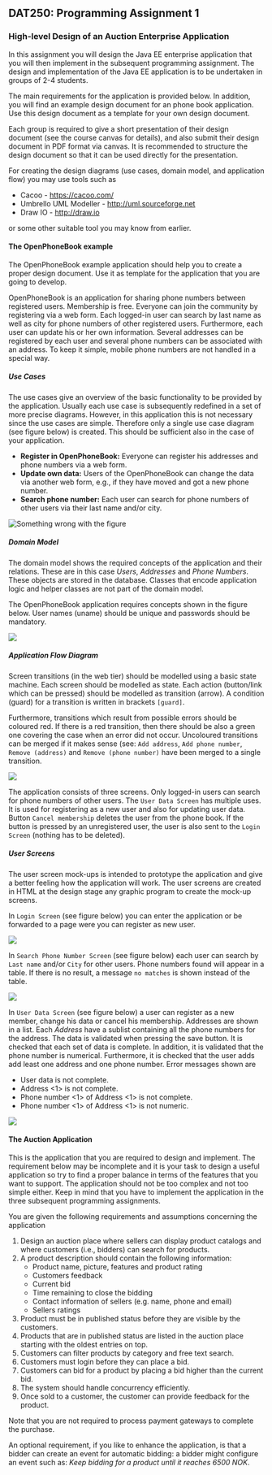 ## DAT250: Programming Assignment 1

### High-level Design of an Auction Enterprise Application

In this assignment you will design the Java EE enterprise application that you will then implement in the subsequent programming assignment. The design and implementation of the Java EE application is to be undertaken in groups of 2-4 students.

The main requirements for the application is provided below. In addition, you will find an example design document for an phone book application.  Use this design document as a template for your own design document.

Each group is required to give a short presentation of their design document (see the course canvas for details), and also submit their design document in PDF format via canvas. It is recommended to structure the design document so that it can be used directly for the presentation.

For creating the design diagrams (use cases, domain model, and application flow) you may use tools such as

* Cacoo - https://cacoo.com/
* Umbrello UML Modeller - http://uml.sourceforge.net
* Draw IO - http://draw.io

or some other suitable tool you may know from earlier.

#### The OpenPhoneBook example

The OpenPhoneBook example application should help you to create a proper design document. Use it as template for the application that you are going to develop.

OpenPhoneBook is an application for sharing phone numbers between registered users. Membership is free. Everyone can join the community by registering via a web form. Each logged-in user can search by last name as well as city for phone numbers of other registered users. Furthermore, each user can update his or her own information. Several addresses can be registered by each user and several phone numbers can be associated with an address. To keep it simple, mobile phone numbers are not handled in a special way.

##### Use Cases

The use cases give an overview of the basic functionality to be provided by the application. Usually each use case is subsequently redefined in a set of more precise diagrams. However, in this application this is not necessary since the use cases are simple. Therefore only a single use case diagram (see figure below) is created. This should be sufficient also in the case of your application.

* **Register in OpenPhoneBook:** Everyone can register his addresses and phone numbers via a web form.
* **Update own data:** Users of the OpenPhoneBook can change the data via another web form, e.g., if they have moved and got a new phone number.
* **Search phone number:** Each user can search for phone numbers of other users via their last name and/or city.

![Something wrong with the figure](assets/usecases.png)

##### Domain Model

The domain model shows the required concepts of the application and their relations. These are in this case *Users*, *Addresses* and *Phone Numbers*. These objects are stored in the database. Classes that encode application logic and helper classes are not part of the domain model.

The OpenPhoneBook application requires concepts shown in the figure below. User names (uname) should be unique and passwords should be mandatory.

![](assets/domainmodel.png)

##### Application Flow Diagram

Screen transitions (in the web tier) should be modelled using a basic state machine. Each screen should be modelled as state. Each action (button/link which can be pressed) should be modelled as transition (arrow). A condition (guard) for a transition is written in brackets `[guard]`.

Furthermore, transitions which result from possible errors should be coloured red. If there is a red transition, then there should be also a green one covering the case when an error did not occur. Uncoloured transitions can be merged if it makes sense (see: `Add address`, `Add phone number`, `Remove (address)` and `Remove (phone number)` have been merged to a single transition.

![](assets/applicationflow.png)

The application consists of three screens. Only logged-in users can search for phone numbers of other users. The `User Data Screen` has multiple uses. It is used for registering as a new user and also for updating user data. Button  `Cancel membership` deletes the user from the phone book. If the button is pressed by an unregistered user, the user is also sent to the `Login Screen` (nothing has to be deleted).

##### User Screens

The user screen mock-ups is intended to prototype the application and give a better feeling how the application will work. The user screens are created in HTML at the design stage any graphic program to create the mock-up screens.

In `Login Screen` (see figure below) you can enter the application or be forwarded to a page were you can register as new user.

![](assets/OpenPhoneBook_S1.png)

In `Search Phone Number Screen` (see figure below) each user can search by `Last name` and/or `City` for other users. Phone numbers found will appear in a table. If there is no result, a message `no matches` is shown instead of the table.

![](assets/OpenPhoneBook_S2.png)

In `User Data Screen` (see figure below) a user can register as a new member, change his data or cancel his membership. Addresses are shown in a list. Each *Address* have a sublist containing all the phone numbers for the address. The data is validated when pressing the save button. It is checked that each set of data is complete. In addition, it is validated that the phone number is numerical. Furthermore, it is checked that the user adds add least one address and one phone number. Error messages shown are

* User data is not complete.
* Address <1> is not complete.
* Phone number <1> of Address <1> is not complete.
* Phone number <1> of Address <1> is not numeric.

![](assets/OpenPhoneBook_S3.png)

#### The Auction Application

This is the application that you are required to design and implement. The requirement below may be incomplete and it is your task to design a useful application so try to find a proper balance in terms of the features that you want to support. The application should not be too complex and not too simple either. Keep in mind that you have to implement the application in the three subsequent programming assignments.

You are given the following requirements and assumptions concerning the application

1. Design an auction place where sellers can display product catalogs and where customers (i.e., bidders) can search for products.
2. A product description should contain the following information:
    * Product name, picture, features and product rating
    * Customers feedback
    * Current bid
    * Time remaining to close the bidding
    * Contact information of sellers (e.g. name, phone and email)   
    * Sellers ratings
3. Product must be in published status before they are visible by the customers.
4. Products that are in published status are listed in the auction place starting with the oldest entries on top.
5. Customers can filter products by category and free text search.
6. Customers must login before they can place a bid.
7. Customers can bid for a product by placing a bid higher than the current bid.
8. The system should handle concurrency efficiently.
9. Once sold to a customer, the customer can provide feedback for the product.

Note that you are not required to process payment gateways to complete the purchase.

An optional requirement, if you like to enhance the application, is that a bidder can create an event for automatic bidding: a bidder might configure an event such as: *Keep bidding for a product until it reaches 6500 NOK*.
